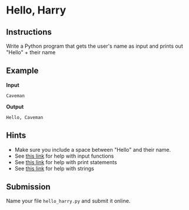 # Hello, Harry

## Instructions
Write a Python program that gets the user's name as input and prints out "Hello" + their name

## Example
**Input**
```
Caveman
```

**Output**
```
Hello, Caveman
```

## Hints
* Make sure you include a space between "Hello" and their name.
* See [this link](https://www.w3schools.com/python/ref_func_input.asp) for help with input functions
* See [this link](https://www.w3schools.com/python/ref_func_print.asp) for help with print statements
* See [this link](https://www.w3schools.com/python/python_strings.asp) for help with strings

## Submission
Name your file `hello_harry.py` and submit it online.
